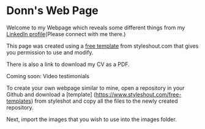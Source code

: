 # Donn's Web Page
Welcome to my Webpage which reveals some different things from my [LinkedIn profile](https://www.linkedin.com/in/yamdonn)(Please connect with me there.)

This page was created using a [free template](https://www.styleshout.com/free-templates) from styleshout.com that gives you 
permission to use and modify.

There is also a link to download my CV as a PDF.

Coming soon: Video testimonials

To create your own webpage similar to mine, open a repository in your Github and download a [template] (https://www.styleshout.com/free-templates) from styleshot and copy all the files to the newly created repository.

Next, import the images that you wish to use into the images folder.
